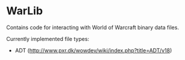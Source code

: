 WarLib
=======
Contains code for interacting with World of Warcraft binary data files.

Currently implemented file types:
* ADT (http://www.pxr.dk/wowdev/wiki/index.php?title=ADT/v18)
